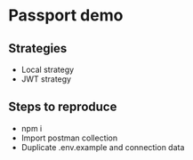 # Passport demo

## Strategies

- Local strategy
- JWT strategy

## Steps to reproduce

- npm i 
- Import postman collection
- Duplicate .env.example and connection data